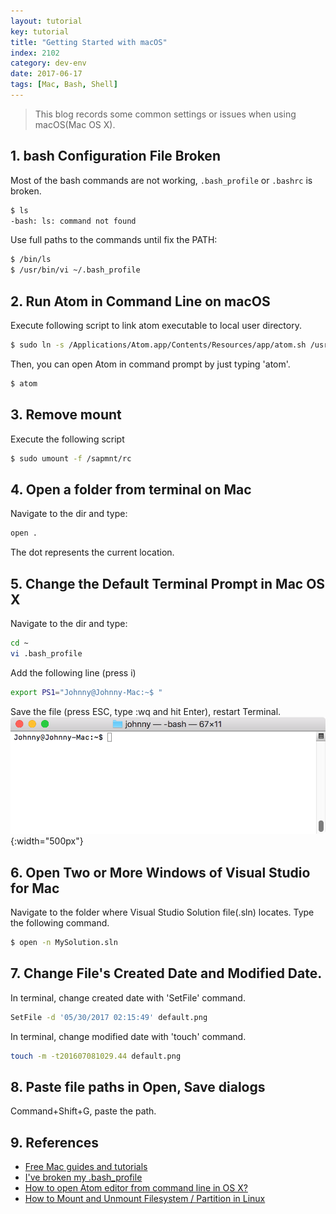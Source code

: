```yaml
---
layout: tutorial
key: tutorial
title: "Getting Started with macOS"
index: 2102
category: dev-env
date: 2017-06-17
tags: [Mac, Bash, Shell]
---
```


> This blog records some common settings or issues when using macOS(Mac OS X).

## 1. bash Configuration File Broken
Most of the bash commands are not working, `.bash_profile` or `.bashrc` is broken.
```sh
$ ls
-bash: ls: command not found
```
Use full paths to the commands until fix the PATH:
```sh
$ /bin/ls
$ /usr/bin/vi ~/.bash_profile
```

## 2. Run Atom in Command Line on macOS
Execute following script to link atom executable to local user directory.
```sh
$ sudo ln -s /Applications/Atom.app/Contents/Resources/app/atom.sh /usr/local/bin/atom
```
Then, you can open Atom in command prompt by just typing 'atom'.
```sh
$ atom
```

## 3. Remove mount
Execute the following script

```sh
$ sudo umount -f /sapmnt/rc
```

## 4. Open a folder from terminal on Mac
Navigate to the dir and type:
```sh
open .
```
The dot represents the current location.

## 5. Change the Default Terminal Prompt in Mac OS X
Navigate to the dir and type:
```sh
cd ~
vi .bash_profile
```
Add the following line (press i)
```sh
export PS1="Johnny@Johnny-Mac:~$ "
```
Save the file (press ESC, type :wq and hit Enter), restart Terminal.
![image](/public/images/devops/2102/terminalname.png){:width="500px"}

## 6. Open Two or More Windows of Visual Studio for Mac
Navigate to the folder where Visual Studio Solution file(.sln) locates. Type the following command.
```sh
$ open -n MySolution.sln
```

## 7. Change File's Created Date and Modified Date.
In terminal, change created date with 'SetFile' command.
```sh
SetFile -d '05/30/2017 02:15:49' default.png
```
In terminal, change modified date with 'touch' command.
```sh
touch -m -t201607081029.44 default.png
```

## 8. Paste file paths in Open, Save dialogs
Command+Shift+G, paste the path.

## 9. References
* [Free Mac guides and tutorials](http://www.macforbeginners.com/)
* [I've broken my .bash_profile](http://superuser.com/questions/170332/ive-broken-my-bash-profile)
* [How to open Atom editor from command line in OS X?](http://stackoverflow.com/questions/22390709/open-atom-editor-from-command-line)
* [How to Mount and Unmount Filesystem / Partition in Linux ](http://www.thegeekstuff.com/2013/01/mount-umount-examples/?utm_source=tuicool)
